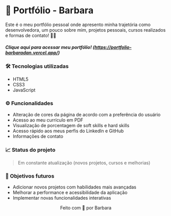 # 🎨 Portfólio - Barbara

Este é o meu portfólio pessoal onde apresento minha trajetória como desenvolvedora, um pouco sobre mim, projetos pessoais, cursos realizados e formas de contato! 🚀✨

##### Clique aqui para acessar meu portfólio! (https://portfolio-barbaradan.vercel.app/)

### 🛠 Tecnologias utilizadas
- HTML5
- CSS3
- JavaScript

### ⚙️ Funcionalidades
- Alteração de cores da página de acordo com a preferência do usuário
- Acesso ao meu currículo em PDF
- Visualização de porcentagem de soft skills e hard skills
- Acesso rápido aos meus perfis do LinkedIn e GitHub
- Informações de contato

### 📈 Status do projeto
> Em constante atualização (novos projetos, cursos e melhorias)

### 🎯 Objetivos futuros
- Adicionar novos projetos com habilidades mais avançadas
- Melhorar a performance e acessibilidade da aplicação
- Implementar novas funcionalidades interativas

<div align="center">
Feito com 💜 por Barbara
</div>
